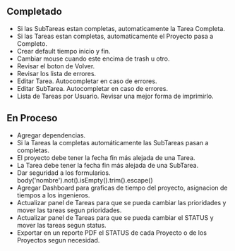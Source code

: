 ## Completado

- Si las SubTareas estan completas, automaticamente la Tarea Completa.
- Si las Tareas estan completas, automaticamente el Proyecto pasa a Completo.
- Crear default tiempo inicio y fin.
- Cambiar mouse cuando este encima de trash u otro.
- Revisar el boton de Volver.
- Revisar los lista de errores.
- Editar Tarea. Autocompletar en caso de errores.
- Editar SubTarea. Autocompletar en caso de errores.
- Lista de Tareas por Usuario. Revisar una mejor forma de imprimirlo.

## En Proceso

- Agregar dependencias.
- Si la Tareas la completas automáticamente las SubTareas pasan a completas.
- El proyecto debe tener la fecha fin más alejada de una Tarea.
- La Tarea debe tener la fecha fin más alejada de una SubTarea.
- Dar seguridad a los formularios. body('nombre').not().isEmpty().trim().escape()
- Agregar Dashboard para graficas de tiempo del proyecto, asignacion de tiempos a los ingenieros.
- Actualizar panel de Tareas para que se pueda cambiar las prioridades y mover las tareas segun prioridades.
- Actualizar panel de Tareas para que se pueda cambiar el STATUS y mover las tareas segun status.
- Exportar en un reporte PDF el STATUS de cada Proyecto o de los Proyectos segun necesidad.
